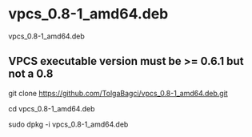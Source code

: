# vpcs_0.8-1_amd64.deb
vpcs_0.8-1_amd64.deb

## VPCS executable version must be >= 0.6.1 but not a 0.8

git clone https://github.com/TolgaBagci/vpcs_0.8-1_amd64.deb.git

cd vpcs_0.8-1_amd64.deb

sudo dpkg -i vpcs_0.8-1_amd64.deb
